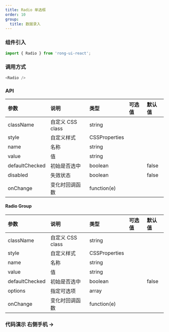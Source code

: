 ```yaml
---
title: Radio 单选框
order: 10
group:
  title: 数据录入
---
```



### 组件引入
```js
import { Radio } from 'rong-ui-react';
```

### 调用方式
```js
<Radio />
```
### API

| 参数      | 说明    | 类型      | 可选值       | 默认值   |
|:--------|:--------|:--------|:--------|:--------|
| className | 自定义 CSS class | string | | |
| style | 自定义样式 | CSSProperties | | |
| name | 名称 | string | | |
| value | 值 | string | | |
| defaultChecked | 初始是否选中 | boolean | | false |
| disabled | 失效状态 | boolean | | false |
| onChange | 变化时回调函数 | function(e) | | |


#### Radio Group

| 参数      | 说明    | 类型      | 可选值       | 默认值   |
|:--------|:--------|:--------|:--------|:--------|
| className | 自定义 CSS class | string | | |
| style | 自定义样式 | CSSProperties | | |
| name | 名称 | string | | |
| value | 值 | string | | |
| defaultChecked | 初始是否选中 | boolean | | false |
| options | 指定可选项 | array | | |
| onChange | 变化时回调函数 | function(e) | | |


### 代码演示 <Badge> 右侧手机 → </Badge>
<code src="./demo.jsx"></code>
